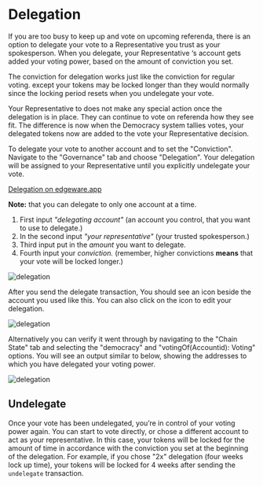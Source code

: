 # Delegation

If you are too busy to keep up and vote on upcoming referenda, there is an option to delegate your vote to a Representative you trust as your spokesperson. When you delegate, your Representative ‘s account gets added your voting power, based on the amount of conviction you set.

The conviction for delegation works just like the conviction for regular voting. except your tokens may be locked longer than they would normally since the locking period resets when you undelegate your vote.

Your Representative to does not make any special action once the delegation is in place. They can continue to vote on referenda how they see fit. The difference is now when the Democracy system tallies votes, your delegated tokens now are added to the vote your Representative decision.

To delegate your vote to another account and to set the "Conviction". Navigate to the "Governance" tab and choose "Delegation". Your delegation will be assigned to your Representative until you explicitly undelegate your vote.

[Delegation on edgeware.app](https://edgeware.app/#/delegation)

**Note:** that you can delegate to only one account at a time.

1. First input _"delegating account"_ (an account you control, that you want to use to delegate.)
2. In the second input _"your representative"_ (your trusted spokesperson.)
3. Third input put in the _amount_ you want to delegate.
4. Fourth input your _conviction._ (remember, higher convictions **means** that your vote will be locked longer.)

![delegation](/img/delegate.png)

After you send the delegate transaction, You should see an icon beside the account you used like this. You can also click on the icon to edit your delegation.

![delegation](/img/delegations.png)

Alternatively you can verify it went through by navigating to the "Chain State" tab and selecting the "democracy" and "votingOf(Accountid): Voting" options. You will see an output similar to below, showing the addresses to which you have delegated your voting power.

![delegation](/img/chain-state.png)

## Undelegate

Once your vote has been undelegated, you’re in control of your voting power again. You can start to vote directly, or chose a different account to act as your representative. In this case, your tokens will be locked for the amount of time in accordance with the conviction you set at the beginning of the delegation. For example, if you chose "2x" delegation (four weeks lock up time), your tokens will be locked for 4 weeks after sending the `undelegate` transaction.
